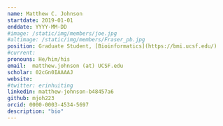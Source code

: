 ```yaml
---
name: Matthew C. Johnson
startdate: 2019-01-01
enddate: YYYY-MM-DD
#image: /static/img/members/joe.jpg
#altimage: /static/img/members/Fraser_pb.jpg
position: Graduate Student, [Bioinformatics](https://bmi.ucsf.edu/)
#current:
pronouns: He/him/his
email: 	matthew.johnson (at) UCSF.edu
scholar: 02cGn0IAAAAJ
website:
#twitter: erinhuiting
linkedin: matthew-johnson-b48457a6
github: mjoh223
orcid: 0000-0003-4534-5697
description: "bio"
---
```

